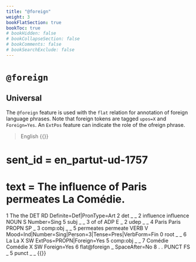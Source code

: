 ```yaml
---
title: "@foreign"
weight: 3
bookFlatSection: true
bookToc: true
# bookHidden: false
# bookCollapseSection: false
# bookComments: false
# bookSearchExclude: false
---
```

# `@foreign`

## Universal 

The `@foreign` feature is used with the `flat` relation for annotation of foreign language phrases.
Note that foreign tokens are tagged `upos=X` and `Foreign=Yes`. An `ExtPos` feature can indicate the role of the ofreign phrase.

> English
{{<conll>}}
# sent_id = en_partut-ud-1757
# text = The influence of Paris permeates La Comédie.
1	The	the	DET	RD	Definite=Def|PronType=Art	2	det	_	_
2	influence	influence	NOUN	S	Number=Sing	5	subj	_	_
3	of	of	ADP	E	_	2	udep	_	_
4	Paris	Paris	PROPN	SP	_	3	comp:obj	_	_
5	permeates	permeate	VERB	V	Mood=Ind|Number=Sing|Person=3|Tense=Pres|VerbForm=Fin	0	root	_	_
6	La	La	X	SW	ExtPos=PROPN|Foreign=Yes	5	comp:obj	_	_
7	Comédie	Comédie	X	SW	Foreign=Yes	6	flat@foreign	_	SpaceAfter=No
8	.	.	PUNCT	FS	_	5	punct	_	_
{{</conll>}}




